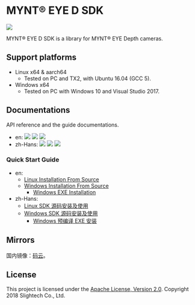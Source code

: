 # MYNT® EYE D SDK

[![](https://img.shields.io/badge/MYNT%20EYE%20D%20SDK-v1.7.9-brightgreen.svg?style=flat)](https://github.com/slightech/MYNT-EYE-D-SDK)

MYNT® EYE D SDK is a library for MYNT® EYE Depth cameras.

## Support platforms

* Linux x64 & aarch64
  * Tested on PC and TX2, with Ubuntu 16.04 (GCC 5).
* Windows x64
  * Tested on PC with Windows 10 and Visual Studio 2017.

## Documentations

API reference and the guide documentations.

* en: [![](https://img.shields.io/badge/Download-PDF-blue.svg?style=flat)](https://readthedocs.org/projects/mynt-eye-d-sdk/downloads/pdf/latest/) [![](https://img.shields.io/badge/Download-HTML-blue.svg?style=flat)](https://readthedocs.org/projects/mynt-eye-d-sdk/downloads/htmlzip/latest/) [![](https://img.shields.io/badge/Online-HTML-blue.svg?style=flat)](http://mynt-eye-d-sdk.rtfd.io/)
* zh-Hans: [![](https://img.shields.io/badge/Download-PDF-blue.svg?style=flat)](https://readthedocs.org/projects/mynt-eye-d-sdk-docs-zh-cn/downloads/pdf/latest/) [![](https://img.shields.io/badge/Download-HTML-blue.svg?style=flat)](https://readthedocs.org/projects/mynt-eye-d-sdk-docs-zh-cn/downloads/htmlzip/latest/) [![](https://img.shields.io/badge/Online-HTML-blue.svg?style=flat)](https://mynt-eye-d-sdk.rtfd.io/zh_CN/latest/)

### Quick Start Guide

* en:
  * [Linux Installation From Source](https://mynt-eye-d-sdk.rtfd.io/en/latest/installation/build_linux.html)
  * [Windows Installation From Source](https://mynt-eye-d-sdk.rtfd.io/en/latest/installation/build_win.html)
    * [Windows EXE Installation](https://mynt-eye-d-sdk.rtfd.io/en/latest/installation/install_exe_win.html)
* zh-Hans:
  * [Linux SDK 源码安装及使用](https://mynt-eye-d-sdk.rtfd.io/zh_CN/latest/installation/build_linux.html)
  * [Windows SDK 源码安装及使用](https://mynt-eye-d-sdk.rtfd.io/zh_CN/latest/installation/build_win.html)
    * [Windows 预编译 EXE 安装](https://mynt-eye-d-sdk.rtfd.io/zh_CN/latest/installation/install_exe_win.html)

## Mirrors

国内镜像：[码云](https://gitee.com/mynt/MYNT-EYE-D-SDK)。

## License

This project is licensed under the [Apache License, Version 2.0](/LICENSE). Copyright 2018 Slightech Co., Ltd.
